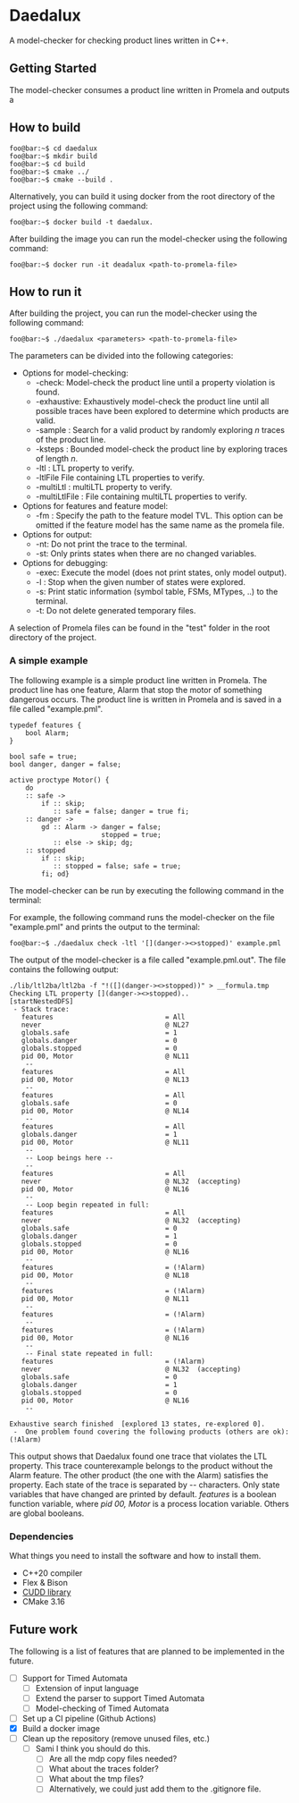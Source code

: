 # Daedalux

A model-checker for checking product lines written in C++.

## Getting Started

The model-checker consumes a product line written in Promela and outputs a

## How to build

```console
foo@bar:~$ cd daedalux
foo@bar:~$ mkdir build
foo@bar:~$ cd build
foo@bar:~$ cmake ../
foo@bar:~$ cmake --build .
```

Alternatively, you can build it using docker from the root directory of the project using the following command:

```console
foo@bar:~$ docker build -t daedalux.
```

After building the image you can run the model-checker using the following command:

```console
foo@bar:~$ docker run -it deadalux <path-to-promela-file> 
```

## How to run it

After building the project, you can run the model-checker using the following command:

```console
foo@bar:~$ ./daedalux <parameters> <path-to-promela-file> 
```

The parameters can be divided into the following categories:
* Options for model-checking:
  * -check: Model-check the product line until a property violation is found.
  * -exhaustive: Exhaustively model-check the product line until all possible traces have been explored to determine which products are valid.
  * -sample <number>: Search for a valid product by randomly exploring *n* traces of the product line.
  * -ksteps <number>: Bounded model-check the product line by exploring traces of length *n*.
  * -ltl <string>: LTL property to verify.
  * -ltlFile <path> File containing LTL properties to verify.
  * -multiLtl <string>: multiLTL property to verify.
  * -multiLtlFile <path>: File containing multiLTL properties to verify.
* Options for features and feature model:
  * -fm <path>: Specify the path to the feature model TVL. This option can be omitted if the feature model has the same name as the promela file.
* Options for output:
  * -nt: Do not print the trace to the terminal.
  * -st: Only prints states when there are no changed variables.
* Options for debugging:
  * -exec: Execute the model (does not print states, only model output).
  * -l <number>:  Stop when the given number of states were explored.
  * -s: Print static information (symbol table, FSMs, MTypes, ..) to the terminal.
  * -t: Do not delete generated temporary files.

A selection of Promela files can be found in the "test" folder in the root directory of the project.

###  A simple example

The following example is a simple product line written in Promela. The product line has one feature, Alarm that stop the motor of something dangerous occurs. The product line is written in Promela and is saved in a file called "example.pml".

```promela
typedef features {
    bool Alarm;
}

bool safe = true;
bool danger, danger = false;

active proctype Motor() {
    do
    :: safe ->
        if :: skip;
           :: safe = false; danger = true fi;
    :: danger ->
        gd :: Alarm -> danger = false; 
                       stopped = true;
           :: else -> skip; dg;
    :: stopped
        if :: skip;
           :: stopped = false; safe = true; 
        fi; od}
```

The model-checker can be run by executing the following command in the terminal:

For example, the following command runs the model-checker on the file "example.pml" and prints the output to the terminal:

```console
foo@bar:~$ ./daedalux check -ltl '[](danger-><>stopped)' example.pml
```

The output of the model-checker is a file called "example.pml.out". The file contains the following output:

```console
./lib/ltl2ba/ltl2ba -f "!([](danger-><>stopped))" > __formula.tmp
Checking LTL property [](danger-><>stopped)..
[startNestedDFS]
 - Stack trace:
   features                            = All
   never                               @ NL27 
   globals.safe                        = 1
   globals.danger                      = 0
   globals.stopped                     = 0
   pid 00, Motor                       @ NL11
    --
   features                            = All
   pid 00, Motor                       @ NL13
    --
   features                            = All
   globals.safe                        = 0
   pid 00, Motor                       @ NL14
    --
   features                            = All
   globals.danger                      = 1
   pid 00, Motor                       @ NL11
    --
    -- Loop beings here --
    --
   features                            = All
   never                               @ NL32  (accepting)
   pid 00, Motor                       @ NL16
    --
    -- Loop begin repeated in full:
   features                            = All
   never                               @ NL32  (accepting)
   globals.safe                        = 0
   globals.danger                      = 1
   globals.stopped                     = 0
   pid 00, Motor                       @ NL16
    --
   features                            = (!Alarm)
   pid 00, Motor                       @ NL18
    --
   features                            = (!Alarm)
   pid 00, Motor                       @ NL11
    --
   features                            = (!Alarm)
    --
   features                            = (!Alarm)
   pid 00, Motor                       @ NL16
    --
    -- Final state repeated in full:
   features                            = (!Alarm)
   never                               @ NL32  (accepting)
   globals.safe                        = 0
   globals.danger                      = 1
   globals.stopped                     = 0
   pid 00, Motor                       @ NL16
    --

Exhaustive search finished  [explored 13 states, re-explored 0].
 -  One problem found covering the following products (others are ok):
(!Alarm)
```
This output shows that Daedalux found one trace that violates the LTL property. This trace counterexample belongs to the product without the Alarm feature. The other product (the one with the Alarm) satisfies the property.
Each state of the trace is separated by -- characters. Only state variables that have changed are printed by default. *features* is a boolean function variable, where *pid 00, Motor* is a process location variable. Others are global booleans.

### Dependencies

What things you need to install the software and how to install them.

- C++20 compiler
- Flex & Bison
- [CUDD library](https://github.com/ivmai/cudd)
- CMake 3.16

## Future work

The following is a list of features that are planned to be implemented in the future.

- [ ] Support for Timed Automata
  - [ ] Extension of input language
  - [ ] Extend the parser to support Timed Automata
  - [ ] Model-checking of Timed Automata
- [ ] Set up a CI pipeline (Github Actions)
- [x] Build a docker image
- [ ] Clean up the repository (remove unused files, etc.)
  - [ ] Sami I think you should do this.
    - [ ] Are all the mdp copy files needed?
    - [ ] What about the traces folder?
    - [ ] What about the tmp files?
    - [ ] Alternatively, we could just add them to the .gitignore file.

